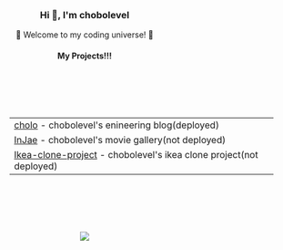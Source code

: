 <div align="center" style="padding: 20px;">
    <h3>Hi 👋, I'm chobolevel</h3>
    <p>🌟 Welcome to my coding universe! 🌟</p>
    <h4 align="center">My Projects!!!</h4>
    <table align="center" style="margin: 100px;">
      <tr>
        <td><a href="https://www.chobolevel.site/">cholo</a> - chobolevel's enineering blog(deployed)</td>
      </tr>
      <tr>
        <td><a href="https://github.com/chobolevel/react-for-beginners">InJae</a> - chobolevel's movie gallery(not deployed)</td>
      </tr>
      <tr>
          <td><a href="https://github.com/chobolevel/ikea">Ikea-clone-project</a> - chobolevel's ikea clone project(not deployed)</td>
      </tr>
    </table>
    <div style="margin: 30px;">
      <a href="https://hits.seeyoufarm.com"><img src="https://hits.seeyoufarm.com/api/count/incr/badge.svg?url=https%3A%2F%2Fgithub.com%2Fchobolevel&count_bg=%2379C83D&title_bg=%23555555&icon=&icon_color=%23E7E7E7&title=%F0%9F%99%8B&edge_flat=false"/></a>                  
    </div>
</div>
